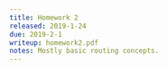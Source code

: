 ```yaml
---
title: Homework 2
released: 2019-1-24
due: 2019-2-1
writeup: homework2.pdf
notes: Mostly basic routing concepts. 
---
```

